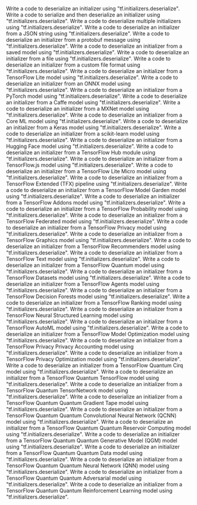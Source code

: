 Write a code to deserialize an initializer using "tf.initializers.deserialize".
Write a code to serialize and then deserialize an initializer using "tf.initializers.deserialize".
Write a code to deserialize multiple initializers using "tf.initializers.deserialize".
Write a code to deserialize an initializer from a JSON string using "tf.initializers.deserialize".
Write a code to deserialize an initializer from a protobuf message using "tf.initializers.deserialize".
Write a code to deserialize an initializer from a saved model using "tf.initializers.deserialize".
Write a code to deserialize an initializer from a file using "tf.initializers.deserialize".
Write a code to deserialize an initializer from a custom file format using "tf.initializers.deserialize".
Write a code to deserialize an initializer from a TensorFlow Lite model using "tf.initializers.deserialize".
Write a code to deserialize an initializer from an ONNX model using "tf.initializers.deserialize".
Write a code to deserialize an initializer from a PyTorch model using "tf.initializers.deserialize".
Write a code to deserialize an initializer from a Caffe model using "tf.initializers.deserialize".
Write a code to deserialize an initializer from a MXNet model using "tf.initializers.deserialize".
Write a code to deserialize an initializer from a Core ML model using "tf.initializers.deserialize".
Write a code to deserialize an initializer from a Keras model using "tf.initializers.deserialize".
Write a code to deserialize an initializer from a scikit-learn model using "tf.initializers.deserialize".
Write a code to deserialize an initializer from a Hugging Face model using "tf.initializers.deserialize".
Write a code to deserialize an initializer from a TensorFlow Hub module using "tf.initializers.deserialize".
Write a code to deserialize an initializer from a TensorFlow.js model using "tf.initializers.deserialize".
Write a code to deserialize an initializer from a TensorFlow Lite Micro model using "tf.initializers.deserialize".
Write a code to deserialize an initializer from a TensorFlow Extended (TFX) pipeline using "tf.initializers.deserialize".
Write a code to deserialize an initializer from a TensorFlow Model Garden model using "tf.initializers.deserialize".
Write a code to deserialize an initializer from a TensorFlow Addons model using "tf.initializers.deserialize".
Write a code to deserialize an initializer from a TensorFlow Probability model using "tf.initializers.deserialize".
Write a code to deserialize an initializer from a TensorFlow Federated model using "tf.initializers.deserialize".
Write a code to deserialize an initializer from a TensorFlow Privacy model using "tf.initializers.deserialize".
Write a code to deserialize an initializer from a TensorFlow Graphics model using "tf.initializers.deserialize".
Write a code to deserialize an initializer from a TensorFlow Recommenders model using "tf.initializers.deserialize".
Write a code to deserialize an initializer from a TensorFlow Text model using "tf.initializers.deserialize".
Write a code to deserialize an initializer from a TensorFlow Quantum model using "tf.initializers.deserialize".
Write a code to deserialize an initializer from a TensorFlow Datasets model using "tf.initializers.deserialize".
Write a code to deserialize an initializer from a TensorFlow Agents model using "tf.initializers.deserialize".
Write a code to deserialize an initializer from a TensorFlow Decision Forests model using "tf.initializers.deserialize".
Write a code to deserialize an initializer from a TensorFlow Ranking model using "tf.initializers.deserialize".
Write a code to deserialize an initializer from a TensorFlow Neural Structured Learning model using "tf.initializers.deserialize".
Write a code to deserialize an initializer from a TensorFlow AutoML model using "tf.initializers.deserialize".
Write a code to deserialize an initializer from a TensorFlow Model Optimization model using "tf.initializers.deserialize".
Write a code to deserialize an initializer from a TensorFlow Privacy Privacy Accounting model using "tf.initializers.deserialize".
Write a code to deserialize an initializer from a TensorFlow Privacy Optimization model using "tf.initializers.deserialize".
Write a code to deserialize an initializer from a TensorFlow Quantum Cirq model using "tf.initializers.deserialize".
Write a code to deserialize an initializer from a TensorFlow Quantum TensorFlow model using "tf.initializers.deserialize".
Write a code to deserialize an initializer from a TensorFlow Quantum TensorNetwork model using "tf.initializers.deserialize".
Write a code to deserialize an initializer from a TensorFlow Quantum Quantum Gradient Tape model using "tf.initializers.deserialize".
Write a code to deserialize an initializer from a TensorFlow Quantum Quantum Convolutional Neural Network (QCNN) model using "tf.initializers.deserialize".
Write a code to deserialize an initializer from a TensorFlow Quantum Quantum Reservoir Computing model using "tf.initializers.deserialize".
Write a code to deserialize an initializer from a TensorFlow Quantum Quantum Generative Model (QGM) model using "tf.initializers.deserialize".
Write a code to deserialize an initializer from a TensorFlow Quantum Quantum Data model using "tf.initializers.deserialize".
Write a code to deserialize an initializer from a TensorFlow Quantum Quantum Neural Network (QNN) model using "tf.initializers.deserialize".
Write a code to deserialize an initializer from a TensorFlow Quantum Quantum Adversarial model using "tf.initializers.deserialize".
Write a code to deserialize an initializer from a TensorFlow Quantum Quantum Reinforcement Learning model using "tf.initializers.deserialize".